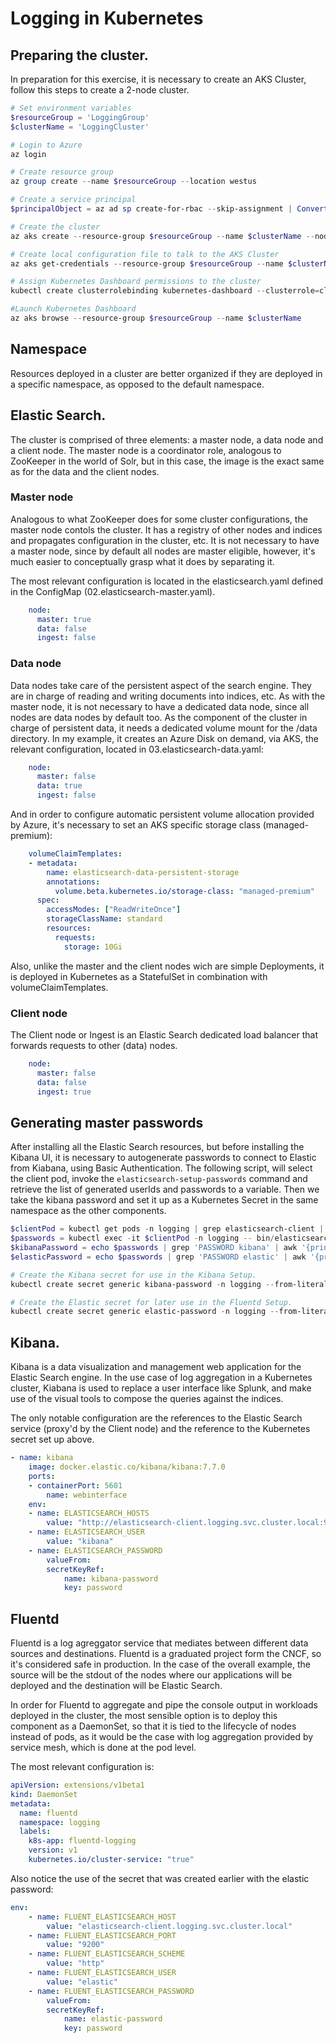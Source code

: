 # Logging in Kubernetes

## Preparing the cluster.
In preparation for this exercise, it is necessary to create an AKS Cluster, follow this steps to create a 2-node cluster.
```powershell
# Set environment variables
$resourceGroup = 'LoggingGroup'
$clusterName = 'LoggingCluster'

# Login to Azure
az login

# Create resource group
az group create --name $resourceGroup --location westus

# Create a service principal
$principalObject = az ad sp create-for-rbac --skip-assignment | ConvertFrom-Json

# Create the cluster
az aks create --resource-group $resourceGroup --name $clusterName --node-vm-size Standard_B2s --generate-ssh-keys --node-count 2 --service-principal $principalObject.appId --client-secret $principalObject.password

# Create local configuration file to talk to the AKS Cluster
az aks get-credentials --resource-group $resourceGroup --name $clusterName

# Assign Kubernetes Dashboard permissions to the cluster
kubectl create clusterrolebinding kubernetes-dashboard --clusterrole=cluster-admin --serviceaccount=kube-system:kubernetes-dashboard --user=clusterUser

#Launch Kubernetes Dashboard
az aks browse --resource-group $resourceGroup --name $clusterName
```

## Namespace
Resources deployed in a cluster are better organized if they are deployed in a specific namespace, as opposed to the default namespace.

## Elastic Search.
The cluster is comprised of three elements: a master node, a data node and a client node. The master node is a coordinator role, analogous to ZooKeeper in the world of Solr, but in this case, the image is the exact same as for the data and the client nodes.

### Master node
Analogous to what ZooKeeper does for some cluster configurations, the master node contols the cluster. It has a registry of other nodes and indices and propagates configuration in the cluster, etc. It is not necessary to have a master node, since by default all nodes are master eligible, however, it's much easier to conceptually grasp what it does by separating it.

The most relevant configuration is located in the elasticsearch.yaml defined in the ConfigMap (02.elasticsearch-master.yaml).
```yaml
    node:
      master: true
      data: false
      ingest: false
```

### Data node
Data nodes take care of the persistent aspect of the search engine. They are in charge of reading and writing documents into indices, etc. As with the master node, it is not necessary to have a dedicated data node, since all nodes are data nodes by default too. As the component of the cluster in charge of persistent data, it needs a dedicated volume mount for the /data directory. In my example, it creates an Azure Disk on demand, via AKS, the relevant configuration, located in 03.elasticsearch-data.yaml:

```yaml
    node:
      master: false
      data: true
      ingest: false
```

And in order to configure automatic persistent volume allocation provided by Azure, it's necessary to set an AKS specific storage class (managed-premium):
```yaml
    volumeClaimTemplates:
    - metadata:
        name: elasticsearch-data-persistent-storage
        annotations:
          volume.beta.kubernetes.io/storage-class: "managed-premium"
      spec:
        accessModes: ["ReadWriteOnce"]
        storageClassName: standard
        resources:
          requests:
            storage: 10Gi
```

Also, unlike the master and the client nodes wich are simple Deployments, it is deployed in Kubernetes as a StatefulSet in combination with volumeClaimTemplates.

### Client node
The Client node or Ingest is an Elastic Search dedicated load balancer that forwards requests to other (data) nodes.

```yaml
    node:
      master: false
      data: false
      ingest: true
```


## Generating master passwords
After installing all the Elastic Search resources, but before installing the Kibana UI, it is necessary to autogenerate passwords to connect to Elastic from Kiabana, using Basic Authentication. The following script, will select the client pod, invoke the `elasticsearch-setup-passwords` command and retrieve the list of generated userIds and passwords to a variable. Then we take the kibana password and set it up as a Kubernetes Secret in the same namespace as the other components.

```powershell
$clientPod = kubectl get pods -n logging | grep elasticsearch-client | sed -n 1p | awk '{print $1}'
$passwords = kubectl exec -it $clientPod -n logging -- bin/elasticsearch-setup-passwords auto -b
$kibanaPassword = echo $passwords | grep 'PASSWORD kibana' | awk '{print $4}'
$elasticPassword = echo $passwords | grep 'PASSWORD elastic' | awk '{print $4}'

# Create the Kibana secret for use in the Kibana Setup.
kubectl create secret generic kibana-password -n logging --from-literal password=$kibanaPassword

# Create the Elastic secret for later use in the Fluentd Setup.
kubectl create secret generic elastic-password -n logging --from-literal password=$elasticPassword
```

## Kibana.
Kibana is a data visualization and management web application for the Elastic Search engine. In the use case of log aggregation in a Kubernetes cluster, Kiabana is used to replace a user interface like Splunk, and make use of the visual tools to compose the queries against the indices.

The only notable configuration are the references to the Elastic Search service (proxy'd by the Client node) and the reference to the Kubernetes secret set up above.

```yaml
- name: kibana
    image: docker.elastic.co/kibana/kibana:7.7.0
    ports:
    - containerPort: 5601
        name: webinterface
    env:
    - name: ELASTICSEARCH_HOSTS
        value: "http://elasticsearch-client.logging.svc.cluster.local:9200"
    - name: ELASTICSEARCH_USER
        value: "kibana"
    - name: ELASTICSEARCH_PASSWORD
        valueFrom:
        secretKeyRef:
            name: kibana-password
            key: password
```

## Fluentd
Fluentd is a log agreggator service that mediates between different data sources and destinations. Fluentd is a graduated project form the CNCF, so it's considered safe in production. In the case of the overall example, the source will be the stdout of the nodes where our applications will be deployed and the destination will be Elastic Search.

In order for Fluentd to aggregate and pipe the console output in workloads deployed in the cluster, the most sensible option is to deploy this component as a DaemonSet, so that it is tied to the lifecycle of nodes instead of pods, as it would be the case with log aggregation provided by service mesh, which is done at the pod level.

The most relevant configuration is:
```yaml
apiVersion: extensions/v1beta1
kind: DaemonSet
metadata:
  name: fluentd
  namespace: logging
  labels:
    k8s-app: fluentd-logging
    version: v1
    kubernetes.io/cluster-service: "true"
```

Also notice the use of the secret that was created earlier with the elastic password:
```yaml
env:
    - name: FLUENT_ELASTICSEARCH_HOST
        value: "elasticsearch-client.logging.svc.cluster.local"
    - name: FLUENT_ELASTICSEARCH_PORT
        value: "9200"
    - name: FLUENT_ELASTICSEARCH_SCHEME
        value: "http"
    - name: FLUENT_ELASTICSEARCH_USER
        value: "elastic"
    - name: FLUENT_ELASTICSEARCH_PASSWORD
        valueFrom:
        secretKeyRef:
            name: elastic-password
            key: password
```

